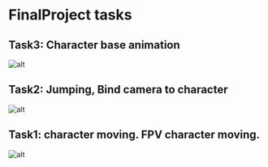 # FinalProject tasks

## Task3: Character base animation
![alt](https://github.com/dsgnrr/Unity3dFinal/blob/main/Tasks/task3/result.gif)

## Task2: Jumping, Bind camera to character
![alt](https://github.com/dsgnrr/Unity3dFinal/blob/main/Tasks/task2/result.gif)

## Task1: character moving. FPV character moving.
![alt](https://github.com/dsgnrr/Unity3dFinal/blob/main/Tasks/task1/result.gif)
